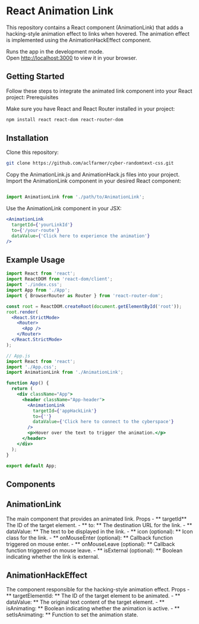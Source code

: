 # React Animation Link

This repository contains a React component (AnimationLink) that adds a hacking-style animation effect to links when hovered. The animation effect is implemented using the AnimationHackEffect component.

Runs the app in the development mode.\
Open [http://localhost:3000](http://localhost:3000) to view it in your browser.

## Getting Started

Follow these steps to integrate the animated link component into your React project:
Prerequisites

Make sure you have React and React Router installed in your project:

```bash
npm install react react-dom react-router-dom
```
## Installation

Clone this repository:

```bash
git clone https://github.com/aclfarmer/cyber-randomtext-css.git
```

Copy the AnimationLink.js and AnimationHack.js files into your project.
Import the AnimationLink component in your desired React component:

```jsx

import AnimationLink from './path/to/AnimationLink';
```
Use the AnimationLink component in your JSX:

```jsx
<AnimationLink
  targetId={'yourLinkId'}
  to={'/your-route'}
  dataValue={'Click here to experience the animation'}
/>
```
## Example Usage
```jsx
import React from 'react';
import ReactDOM from 'react-dom/client';
import './index.css';
import App from './App';
import { BrowserRouter as Router } from 'react-router-dom';

const root = ReactDOM.createRoot(document.getElementById('root'));
root.render(
  <React.StrictMode>
    <Router>
      <App />
    </Router>
  </React.StrictMode>
);
```
```jsx
// App.js
import React from 'react';
import './App.css';
import AnimationLink from './AnimationLink';

function App() {
  return (
    <div className="App">
      <header className="App-header">
        <AnimationLink
          targetId={'appHackLink'}
          to={''}
          dataValue={'Click here to connect to the cyberspace'}
        />
        <p>Hover over the text to trigger the animation.</p>
      </header>
    </div>
  );
}

export default App;
```
## Components
## AnimationLink
The main component that provides an animated link.
Props
    - **  targetId**  The ID of the target element.
    - **  to: **  The destination URL for the link.
    - **  dataValue: **  The text to be displayed in the link.
    - ** icon (optional): **  Icon class for the link.
    - ** onMouseEnter (optional): **  Callback function triggered on mouse enter.
    - ** onMouseLeave (optional): **  Callback function triggered on mouse leave.
    - ** isExternal (optional): **  Boolean indicating whether the link is external.

## AnimationHackEffect

The component responsible for the hacking-style animation effect.
Props
    - ** targetElementId: ** The ID of the target element to be animated.
    - ** dataValue: **  The original text content of the target element.
    - ** isAnimating: **  Boolean indicating whether the animation is active.
    - ** setIsAnimating: **  Function to set the animation state.
